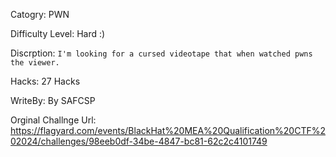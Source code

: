 Catogry: PWN

Difficulty Level:  Hard :)

Discrption: ``` I'm looking for a cursed videotape that when watched pwns the viewer. ```

Hacks: 27  Hacks

WriteBy: By SAFCSP

Orginal Challnge Url: https://flagyard.com/events/BlackHat%20MEA%20Qualification%20CTF%202024/challenges/98eeb0df-34be-4847-bc81-62c2c4101749
